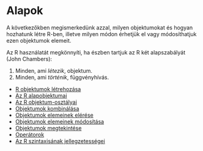# Alapok

A következőkben megismerkedünk azzal, milyen objektumokat és hogyan hozhatunk
létre R-ben, illetve milyen módon érhetjük el vagy módosíthatjuk ezen objektumok
elemeit. 

Az R használatát megkönnyíti, ha észben tartjuk az R két alapszabályát (John Chambers):
1. Minden, ami *létezik*, objektum.
2. Minden, ami *történik*, függvényhívás.


* [R objektumok létrehozása](assignment.md)
* [Az R alapobjektumai](base_objects.md)
* [Az R objektum-osztályai](objects.md)
* [Objektumok kombinálása](combine_objects.md)
* [Objektumok elemeinek elérése](indexing.md)
* [Objektumok elemeinek módosítása](modify.md)
* [Objektumok megtekintése](structure.md)
* [Operátorok](operators.md)
* [Az R szintaxisának jellegzetességei](syntax.md)